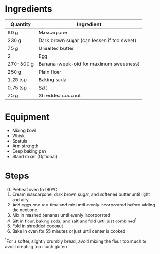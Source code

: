 # Ingredients
  Quantity  | Ingredient
 ---------- | -----------
  80 g      | Mascarpone
  230 g     | Dark brown sugar (can lessen if too sweet)
  75 g      | Unsalted butter
  2         | Egg
  270-300 g | Banana (week-old for maximum sweetness)
  250 g     | Plain flour
  1.25 tsp  | Baking soda
  0.75 tsp  | Salt
  75 g      | Shredded coconut

# Equipment
* Mixing bowl
* Whisk
* Spatula
* Arm strength
* Deep baking pan
* Stand mixer (Optional)

# Steps
0) Preheat oven to 180ºC
1) Cream mascarpone, dark brown sugar, and softened butter until light and airy.
2) Add eggs one at a time and mix until evenly incorporated before adding the next one.
3) Mix in mashed bananas until evenly incorporated
4) Sift in flour, baking soda, and salt and fold until just combined<sup>1</sup>
5) Fold in shredded coconut
6) Bake in oven for 55 minutes or just until center is cooked

<sup>1</sup>For a softer, slightly crumbly bread, avoid mixing the flour too much to avoid creating too much gluten
